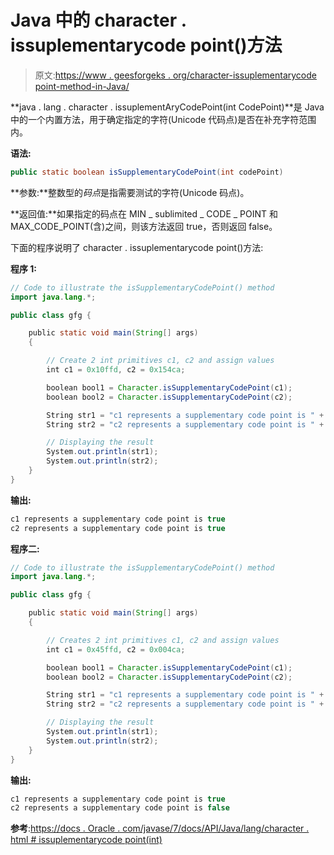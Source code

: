 # Java 中的 character . issuplementarycode point()方法

> 原文:[https://www . geesforgeks . org/character-issuplementarycode point-method-in-Java/](https://www.geeksforgeeks.org/character-issupplementarycodepoint-method-in-java/)

**java . lang . character . issuplementAryCodePoint(int CodePoint)**是 Java 中的一个内置方法，用于确定指定的字符(Unicode 代码点)是否在补充字符范围内。

**语法:**

```java
public static boolean isSupplementaryCodePoint(int codePoint)

```

**参数:**整数型的*码点*是指需要测试的字符(Unicode 码点)。

**返回值:**如果指定的码点在 MIN _ sublimited _ CODE _ POINT 和 MAX_CODE_POINT(含)之间，则该方法返回 true，否则返回 false。

下面的程序说明了 character . issuplementarycode point()方法:

**程序 1:**

```java
// Code to illustrate the isSupplementaryCodePoint() method
import java.lang.*;

public class gfg {

    public static void main(String[] args)
    {

        // Create 2 int primitives c1, c2 and assign values
        int c1 = 0x10ffd, c2 = 0x154ca;

        boolean bool1 = Character.isSupplementaryCodePoint(c1);
        boolean bool2 = Character.isSupplementaryCodePoint(c2);

        String str1 = "c1 represents a supplementary code point is " + bool1;
        String str2 = "c2 represents a supplementary code point is " + bool2;

        // Displaying the result
        System.out.println(str1);
        System.out.println(str2);
    }
}
```

**输出:**

```java
c1 represents a supplementary code point is true
c2 represents a supplementary code point is true

```

**程序二:**

```java
// Code to illustrate the isSupplementaryCodePoint() method
import java.lang.*;

public class gfg {

    public static void main(String[] args)
    {

        // Creates 2 int primitives c1, c2 and assign values
        int c1 = 0x45ffd, c2 = 0x004ca;

        boolean bool1 = Character.isSupplementaryCodePoint(c1);
        boolean bool2 = Character.isSupplementaryCodePoint(c2);

        String str1 = "c1 represents a supplementary code point is " + bool1;
        String str2 = "c2 represents a supplementary code point is " + bool2;

        // Displaying the result
        System.out.println(str1);
        System.out.println(str2);
    }
}
```

**输出:**

```java
c1 represents a supplementary code point is true
c2 represents a supplementary code point is false

```

**参考**:[https://docs . Oracle . com/javase/7/docs/API/Java/lang/character . html # issuplementarycode point(int)](https://docs.oracle.com/javase/7/docs/api/java/lang/Character.html#isSupplementaryCodePoint(int))